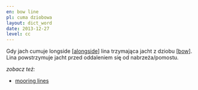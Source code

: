```yaml
---
en: bow line
pl: cuma dziobowa
layout: dict_word
date: 2013-12-27
level: cc
---
```


Gdy jach cumuje longside [[alongside](/dict/mooring/alongside.html)] lina trzymająca jacht z dziobu [[bow](/dict/yacht-parts/hull/bow.html)].  
Lina powstrzymuje jacht przed oddaleniem się od nabrzeża/pomostu.

*zobacz też:*

* [mooring lines](/dict/mooring/mooring-lines.html)
